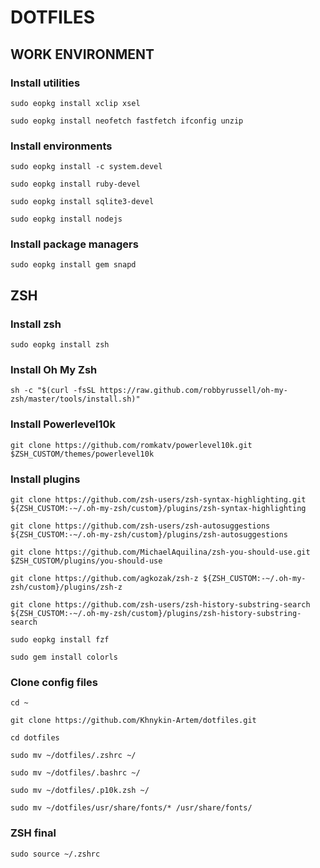 <h1>DOTFILES</h1>
<h2>WORK ENVIRONMENT</h2>
<h3>Install utilities</h3>
<code>sudo eopkg install xclip xsel <br>
sudo eopkg install neofetch fastfetch ifconfig unzip</code>
<h3>Install environments</h3>
<code>sudo eopkg install -c system.devel <br>
sudo eopkg install ruby-devel <br>
sudo eopkg install sqlite3-devel <br>
sudo eopkg install nodejs</code>
<h3>Install package managers</h3>
<code>sudo eopkg install gem snapd</code>
<h2>ZSH</h2>
<h3>Install zsh</h3>
<code>sudo eopkg install zsh</code>
<h3>Install Oh My Zsh</h3>
<code>sh -c "$(curl -fsSL https://raw.github.com/robbyrussell/oh-my-zsh/master/tools/install.sh)"</code>
<h3>Install Powerlevel10k</h3>
<code>git clone https://github.com/romkatv/powerlevel10k.git $ZSH_CUSTOM/themes/powerlevel10k</code>
<h3>Install plugins</h3>
<code>git clone https://github.com/zsh-users/zsh-syntax-highlighting.git ${ZSH_CUSTOM:-~/.oh-my-zsh/custom}/plugins/zsh-syntax-highlighting <br>
git clone https://github.com/zsh-users/zsh-autosuggestions ${ZSH_CUSTOM:-~/.oh-my-zsh/custom}/plugins/zsh-autosuggestions <br>
git clone https://github.com/MichaelAquilina/zsh-you-should-use.git $ZSH_CUSTOM/plugins/you-should-use <br>
git clone https://github.com/agkozak/zsh-z ${ZSH_CUSTOM:-~/.oh-my-zsh/custom}/plugins/zsh-z <br>
git clone https://github.com/zsh-users/zsh-history-substring-search ${ZSH_CUSTOM:-~/.oh-my-zsh/custom}/plugins/zsh-history-substring-search <br>
sudo eopkg install fzf <br>
sudo gem install colorls</code>
<h3>Clone config files</h3>
<code>cd ~ <br>
git clone https://github.com/Khnykin-Artem/dotfiles.git <br>
cd dotfiles <br>
sudo mv ~/dotfiles/.zshrc ~/ <br>
sudo mv ~/dotfiles/.bashrc ~/ <br>
sudo mv ~/dotfiles/.p10k.zsh ~/ <br>
sudo mv ~/dotfiles/usr/share/fonts/* /usr/share/fonts/</code>
<h3>ZSH final</h3>
<code>sudo source ~/.zshrc</code>
